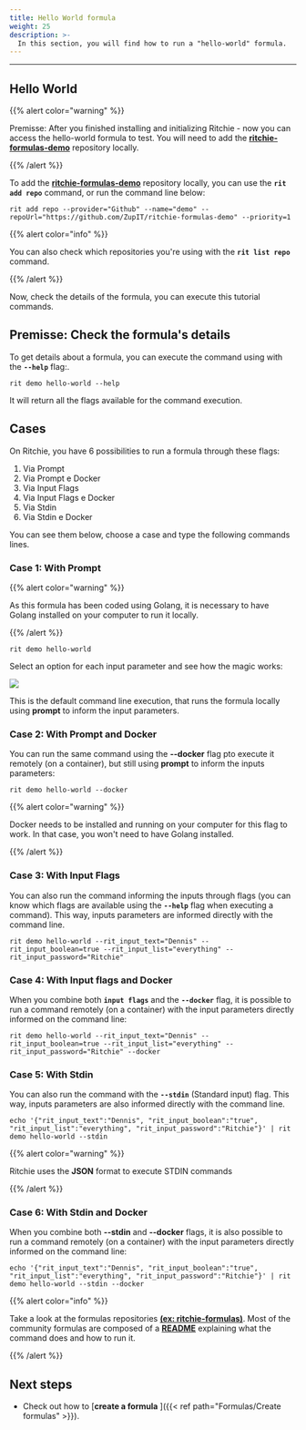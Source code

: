 ```yaml
---
title: Hello World formula
weight: 25
description: >-
  In this section, you will find how to run a "hello-world" formula.
---
```


---

## **Hello World**

{{% alert color="warning" %}}

Premisse: After you finished installing and initializing Ritchie - now you can  access the hello-world formula to test. You will need to add the [**ritchie-formulas-demo**](https://github.com/ZupIT/ritchie-formulas-demo) repository locally.

{{% /alert %}}

To add the [**ritchie-formulas-demo**](https://github.com/ZupIT/ritchie-formulas-demo) repository locally, you can use the **`rit add repo`** command, or run the command line below:

```text
rit add repo --provider="Github" --name="demo" --repoUrl="https://github.com/ZupIT/ritchie-formulas-demo" --priority=1
```

{{% alert color="info" %}}

  You can also check which repositories you're using with the **`rit list repo`** command.

{{% /alert %}}

Now, check the details of the formula, you can execute this tutorial commands.

## **Premisse: Check the formula's details**

To get details about a formula, you can execute the command using with the **`--help`** flag:.

```text
rit demo hello-world --help
```
It will return all the flags available for the command execution.

## **Cases**  
On Ritchie, you have 6 possibilities to run a formula through these flags:

1. Via Prompt
2. Via Prompt e Docker
3. Via Input Flags
4. Via Input Flags e Docker
5. Via Stdin
6. Via Stdin e Docker

You can see them below, choose a case and type the following commands lines.

### **Case 1: With Prompt**

{{% alert color="warning" %}}

  As this formula has been coded using Golang, it is necessary to have Golang installed on your computer to run it locally.

{{% /alert %}}

```text
rit demo hello-world
```
Select an option for each input parameter and see how the magic works:

![](/shared/rit-helloworld-prompt.gif)

This is the default command line execution, that runs the formula locally using **prompt** to inform the input parameters.

### **Case 2: With Prompt and Docker**

You can run the same command using the **--docker** flag pto execute it remotely (on a container), but still using **prompt** to inform the inputs parameters:

```text
rit demo hello-world --docker
```

{{% alert color="warning" %}}

  Docker needs to be installed and running on your computer for this flag to work.
  In that case, you won't need to have Golang installed.

{{% /alert %}}

### **Case 3: With Input Flags**

You can also run the command informing the inputs through flags (you can know which flags are available using the **`--help`** flag when executing a command). This way, inputs parameters are informed directly with the command line.

```text
rit demo hello-world --rit_input_text="Dennis" --rit_input_boolean=true --rit_input_list="everything" --rit_input_password="Ritchie"
```

### **Case 4: With Input flags and Docker**

When you combine both **`input flags`** and the **`--docker`** flag, it is possible to run a command remotely (on a container) with the input parameters directly informed on the command line:

```text
rit demo hello-world --rit_input_text="Dennis" --rit_input_boolean=true --rit_input_list="everything" --rit_input_password="Ritchie" --docker
```

### **Case 5: With Stdin**

You can also run the command with the **`--stdin`** (Standard input) flag. This way, inputs parameters are also informed directly with the command line.

```text
echo '{"rit_input_text":"Dennis", "rit_input_boolean":"true", "rit_input_list":"everything", "rit_input_password":"Ritchie"}' | rit demo hello-world --stdin
```
{{% alert color="warning" %}}

  Ritchie uses the **JSON** format to execute STDIN commands

{{% /alert %}}

### **Case 6: With Stdin and Docker** 

When you combine both **--stdin** and **--docker** flags, it is also possible to run a command remotely (on a container) with the input parameters directly informed on the command line:

```text
echo '{"rit_input_text":"Dennis", "rit_input_boolean":"true", "rit_input_list":"everything", "rit_input_password":"Ritchie"}' | rit demo hello-world --stdin --docker
```
{{% alert color="info" %}}

  Take a look at the formulas repositories [**(ex: ritchie-formulas)**](https://github.com/ZupIT/ritchie-formulas).
  Most of the community formulas are composed of a [**README**](https://github.com/ZupIT/ritchie-formulas#readme) explaining what the command does and how to run it.

{{% /alert %}}

## **Next steps**
- Check out how to [**create a formula** ]({{< ref path="Formulas/Create formulas" >}}).
